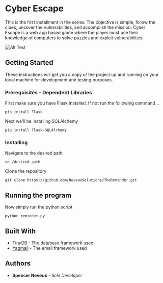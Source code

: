 # Cyber Escape

This is the first installment in the series. The objective is simple, follow the clues, uncover the vulnerabilities, and accomplish the mission. Cyber Escape is a web app based game where the player must use their knowledge of computers to solve puzzles and exploit vulnerabilities. 


![Alt Text](https://github.com/NeveuxSolutions/CyberEscape/blob/master/docs/)

## Getting Started

These instructions will get you a copy of the project up and running on your local machine for development and testing purposes.

### Prerequisites - Dependent Libraries

First make sure you have Flask installed. If not run the following command...

```
pip install Flask
```

Next we'll be installing SQLAlchemy

```
pip install Flask-SQLAlchemy
```
### Installing

Navigate to the desired path 

```
cd /desired_path
```

Clone the repository

```
git clone https://github.com/NeveuxSolutions/TheReminder.git
```

## Running the program

Now simply run the python script

```
python reminder.py
```

## Built With

* [TinyDB](https://tinydb.readthedocs.io/en/latest/) - The database framework used
* [Yagmail](https://buildmedia.readthedocs.org/media/pdf/yagmail/latest/yagmail.pdf) - The email framework used

## Authors

* **Spencer Neveux** - *Sole Developer* 

